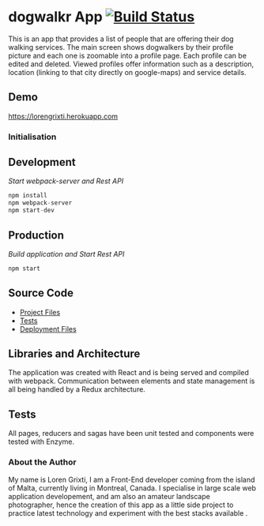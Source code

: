 # dogwalkr App [![Build Status](https://travis-ci.org/LorenGr/dogwalkr.svg?branch=master)](https://travis-ci.org/LorenGr/dogwalkr)

This is an app that provides a list of people that are offering their dog walking services. The main screen shows dogwalkers by their profile picture and each one is zoomable into a profile page. Each profile can be edited and deleted.
Viewed profiles offer information such as a description, location (linking to that city directly on google-maps) and service details.

## Demo
https://lorengrixti.herokuapp.com

### Initialisation

## Development
*Start webpack-server and Rest API*
``` javascript
npm install
npm webpack-server
npm start-dev
```

## Production
*Build application and Start Rest API*
``` javascript
npm start
```

## Source Code
- [Project Files](src/)
- [Tests](test/)
- [Deployment Files](public/)

## Libraries and Architecture
The application was created with React and is being served and compiled with webpack.
Communication between elements and state management is all being handled by a Redux architecture.

## Tests
All pages, reducers and sagas have been unit tested and components were tested with Enzyme.

### About the Author
My name is Loren Grixti, I am a Front-End developer coming from the island of Malta, currently living in Montreal, Canada.
I specialise in large scale web application developement, and am also an amateur landscape photographer, hence the creation of this app as a little side project to practice latest technology and experiment with the best stacks available
.
